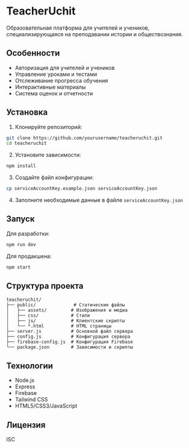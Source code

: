 # TeacherUchit

Образовательная платформа для учителей и учеников, специализирующаяся на преподавании истории и обществознания.

## Особенности

- Авторизация для учителей и учеников
- Управление уроками и тестами
- Отслеживание прогресса обучения
- Интерактивные материалы
- Система оценок и отчетности

## Установка

1. Клонируйте репозиторий:
```bash
git clone https://github.com/yourusername/teacheruchit.git
cd teacheruchit
```

2. Установите зависимости:
```bash
npm install
```

3. Создайте файл конфигурации:
```bash
cp serviceAccountKey.example.json serviceAccountKey.json
```

4. Заполните необходимые данные в файле `serviceAccountKey.json`

## Запуск

Для разработки:
```bash
npm run dev
```

Для продакшена:
```bash
npm start
```

## Структура проекта

```
teacheruchit/
├── public/              # Статические файлы
│   ├── assets/         # Изображения и медиа
│   ├── css/            # Стили
│   ├── js/             # Клиентские скрипты
│   └── *.html          # HTML страницы
├── server.js           # Основной файл сервера
├── config.js           # Конфигурация сервера
├── firebase-config.js  # Конфигурация Firebase
└── package.json        # Зависимости и скрипты
```

## Технологии

- Node.js
- Express
- Firebase
- Tailwind CSS
- HTML5/CSS3/JavaScript

## Лицензия

ISC
